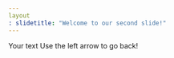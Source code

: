 ```yaml
---
layout
: slidetitle: "Welcome to our second slide!"
---
```

Your text
Use the left arrow to go back!